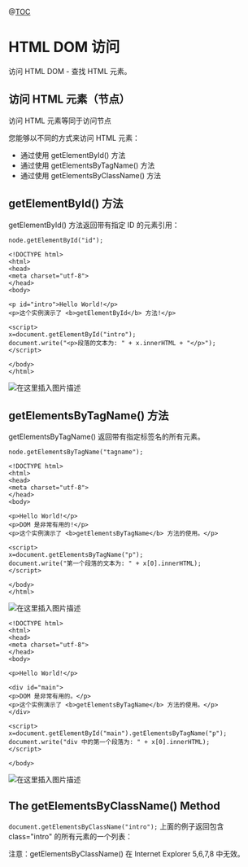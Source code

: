 ﻿@[TOC](目录)
# HTML DOM 访问
访问 HTML DOM - 查找 HTML 元素。

## 访问 HTML 元素（节点）
访问 HTML 元素等同于访问节点

您能够以不同的方式来访问 HTML 元素：

 - 通过使用 getElementById() 方法
 - 通过使用 getElementsByTagName() 方法
 - 通过使用 getElementsByClassName() 方法

## getElementById() 方法
getElementById() 方法返回带有指定 ID 的元素引用：

```node.getElementById("id");```

```
<!DOCTYPE html>
<html>
<head>
<meta charset="utf-8">
</head>
<body>

<p id="intro">Hello World!</p>
<p>这个实例演示了 <b>getElementById</b> 方法!</p>

<script>
x=document.getElementById("intro");
document.write("<p>段落的文本为: " + x.innerHTML + "</p>");
</script>

</body>
</html>
```
![在这里插入图片描述](https://img-blog.csdnimg.cn/f8788f29ec58474089aa9822d5d9b137.png?x-oss-process=image/watermark,type_ZHJvaWRzYW5zZmFsbGJhY2s,shadow_50,text_Q1NETiBAcHVyaXR5LWdvb2Q=,size_14,color_FFFFFF,t_70,g_se,x_16)

## getElementsByTagName() 方法
getElementsByTagName() 返回带有指定标签名的所有元素。

```node.getElementsByTagName("tagname");```

```
<!DOCTYPE html>
<html>
<head>
<meta charset="utf-8">
</head>
<body>

<p>Hello World!</p>
<p>DOM 是非常有用的!</p>
<p>这个实例演示了 <b>getElementsByTagName</b> 方法的使用。</p>

<script>
x=document.getElementsByTagName("p");
document.write("第一个段落的文本为: " + x[0].innerHTML);
</script>

</body>
</html>
```
![在这里插入图片描述](https://img-blog.csdnimg.cn/d82eae1be96c4c6cb672a60527ac3d32.png?x-oss-process=image/watermark,type_ZHJvaWRzYW5zZmFsbGJhY2s,shadow_50,text_Q1NETiBAcHVyaXR5LWdvb2Q=,size_19,color_FFFFFF,t_70,g_se,x_16)

```
<!DOCTYPE html>
<html>
<head>
<meta charset="utf-8">
</head>
<body>

<p>Hello World!</p>

<div id="main">
<p>DOM 是非常有用的。</p>
<p>这个实例演示了 <b>getElementsByTagName</b> 方法的使用。</p>
</div>

<script>
x=document.getElementById("main").getElementsByTagName("p");
document.write("div 中的第一个段落为: " + x[0].innerHTML);
</script>

</body>
```
![在这里插入图片描述](https://img-blog.csdnimg.cn/a1f8c605628b491b993814e247a0a7f0.png?x-oss-process=image/watermark,type_ZHJvaWRzYW5zZmFsbGJhY2s,shadow_50,text_Q1NETiBAcHVyaXR5LWdvb2Q=,size_20,color_FFFFFF,t_70,g_se,x_16)

## The getElementsByClassName() Method

```document.getElementsByClassName("intro");```
上面的例子返回包含 class="intro" 的所有元素的一个列表：

注意：getElementsByClassName() 在 Internet Explorer 5,6,7,8 中无效。

